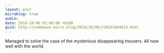 ```yaml
---
layout: post
microblog: true
audio: 
date: 2010-10-06 01:00:00 +0100
guid: http://samdeane.micro.blog/2010/10/06/t26541604615.html
---
```

Managed to solve the case of the mysterious disappearing trousers. All now well with the world.
